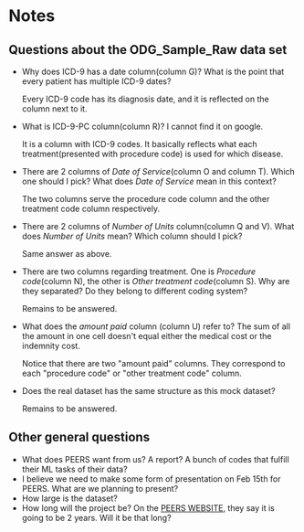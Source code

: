 # Notes

## Questions about the ODG_Sample_Raw data set

* Why does ICD-9 has a date column(column G)? What is the point that every patient has multiple ICD-9 dates? 

  Every ICD-9 code has its diagnosis date, and it is reflected on the column next to it.

* What is ICD-9-PC column(column R)? I cannot find it on google.

  It is a column with ICD-9 codes. It basically reflects what each treatment(presented with procedure code) is used for which disease.

* There are 2 columns of _Date of Service_(column O and column T). Which one should I pick? What does _Date of Service_ mean in this context?

  The two columns serve the procedure code column and the other treatment code column respectively.

* There are 2 columns of _Number of Units_ column(column Q and V). What does _Number of Units_ mean? Which column should I pick? 

  Same answer as above.

* There are two columns regarding treatment. One is _Procedure code_(column N), the other is _Other treatment code_(column S). Why are they separated? Do they belong to different coding system?

  Remains to be answered.

* What does the _amount paid_ column (column U) refer to? The sum of all the amount in one cell doesn't equal either the medical cost or the indemnity cost.

  Notice that there are two "amount paid" columns. They correspond to each "procedure code" or "other treatment code" column.

* Does the real dataset has the same structure as this mock dataset?

  Remains to be answered.

## Other general questions

* What does PEERS want from us? A report? A bunch of codes that fulfill their ML tasks of their data?
* I believe we need to make some form of presentation on Feb 15th for PEERS. What are we planning to present?
* How large is the dataset?
* How long will the project be? On the [PEERS WEBSITE](https://www.peershealth.com/university-of-michigan-rtw-intelligent-learning-research/), they say it is going to be 2 years. Will it be that long? 